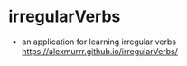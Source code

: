 # irregularVerbs

- an application for learning irregular verbs
  https://alexmurrr.github.io/irregularVerbs/
